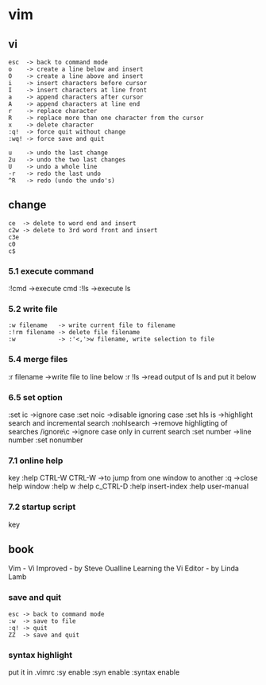 # vim



## vi
```
esc  -> back to command mode
o    -> create a line below and insert
O    -> create a line above and insert
i    -> insert characters before cursor
I    -> insert characters at line front
a    -> append characters after cursor
A    -> append characters at line end
r    -> replace character
R    -> replace more than one character from the cursor
x    -> delete character
:q!  -> force quit without change
:wq! -> force save and quit

u    -> undo the last change
2u   -> undo the two last changes
U    -> undo a whole line
-r   -> redo the last undo
^R   -> redo (undo the undo's)
```

## change
```
ce  -> delete to word end and insert
c2w -> delete to 3rd word front and insert
c3e
c0
c$
```

### 5.1 execute command
  :!cmd ->execute cmd
  :!ls  ->execute ls

### 5.2 write file
```
:w filename   -> write current file to filename
:!rm filename -> delete file filename
:w            -> :'<,'>w filename, write selection to file
```

### 5.4 merge files
  :r filename ->write file to line below
  :r !ls      ->read output of ls and put it below

### 6.5 set option
:set ic     ->ignore case
:set noic   ->disable ignoring case
:set hls is ->highlight search and incremental search
:nohlsearch ->remove highligting of searches
/ignore\c   ->ignore case only in current search
:set number ->line number
:set nonumber

### 7.1 online help
<F1> key
:help
CTRL-W CTRL-W   ->to jump from one window to another
:q              ->close help window
:help w
:help c_CTRL-D
:help insert-index
:help user-manual

### 7.2 startup script
  <F1> key

## book
Vim - Vi Improved - by Steve Oualline
Learning the Vi Editor - by Linda Lamb



### save and quit
```
esc -> back to command mode
:w  -> save to file
:q! -> quit
ZZ  -> save and quit
```

### syntax highlight
put it in .vimrc
  :sy enable
  :syn enable
  :syntax enable
